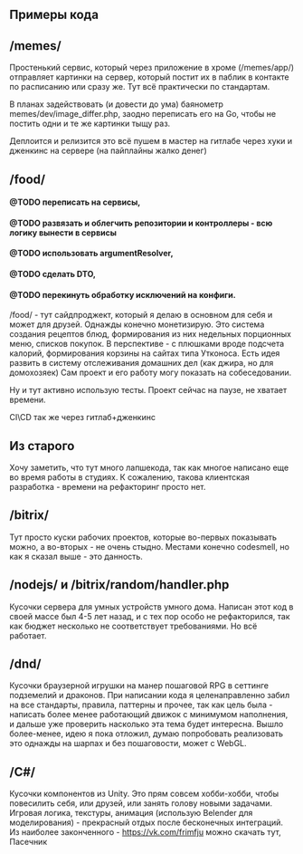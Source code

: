 ## Примеры кода

## /memes/

Простенький сервис, который через приложение в хроме (/memes/app/) отправляет картинки на сервер, который постит их в паблик в контакте по расписанию или сразу же.
Тут всё практически по стандартам. 

В планах задействовать (и довести до ума) баянометр memes/dev/image_differ.php, заодно переписать его на Go, чтобы не постить одни и те же картинки тыщу раз.  

Деплоится и релизится это всё пушем в мастер на гитлабе через хуки и дженкинс на сервере (на пайплайны жалко денег)
## /food/

#### @TODO переписать на сервисы,
#### @TODO развязать и облегчить репозитории и контроллеры - всю логику вынести в сервисы
#### @TODO использовать argumentResolver,
#### @TODO сделать DTO,
#### @TODO перекинуть обработку исключений на конфиги.

/food/ - тут сайдпроджект, который я
делаю в основном для себя и может для друзей. Однажды конечно монетизирую. Это система создания рецептов блюд,
формирования из них недельных порционных меню, списков покупок. В перспективе - с плюшками вроде подсчета калорий,
формирования корзины на сайтах типа Утконоса. Есть идея развить в систему отслеживания домашних дел (как джира, но для
домохозяек)
Сам проект и его работу могу показать на собеседовании.

Ну и тут активно использую тесты. Проект сейчас на паузе, не хватает времени.

CI\CD так же через гитлаб+дженкинс

## Из старого
Хочу заметить, что тут много лапшекода, так как многое написано еще во время работы в студиях. К сожалению, такова клиентская разработка - времени на рефакторинг просто нет.

## /bitrix/

Тут просто куски рабочих проектов, которые во-первых показывать можно, а во-вторых - не очень стыдно. Местами конечно
codesmell, но как я сказал выше - это данность.

## /nodejs/ и /bitrix/random/handler.php

Кусочки сервера для умных устройств умного дома. Написан этот код в своей массе был 4-5 лет назад, и с тех пор особо не
рефакторился, так как бюджет несколько не соответствует требованиями. Но всё работает.

## /dnd/

Кусочки браузерной игрушки на манер пошаговой RPG в сеттинге подземелий и драконов. При написании кода я целенаправленно
забил на все стандарты, правила, паттерны и прочее, так как цель была - написать более менее работающий движок с
минимумом наполнения, и дальше уже проверить насколько эта тема будет интересна. 
Вышло более-менее, идею я пока отложил, думаю попробовать реализовать это однажды на шарпах и без пошаговости, может с WebGL. 

## /C#/ 
Кусочки компонентов из Unity. Это прям совсем хобби-хобби, чтобы повесилить себя, или друзей, или занять голову новыми задачами.
Игровая логика, текстуры, анимация (использую Belender для моделирования) - прекрасный отдых после бесконечных интеграций. 
Из наиболее законченного - https://vk.com/frimfju можно скачать тут, Пасечник
